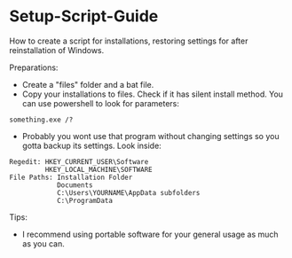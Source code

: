 # Setup-Script-Guide
How to create a script for installations, restoring settings for after reinstallation of Windows.

Preparations:
  - Create a "files" folder and a bat file.
  - Copy your installations to files. Check if it has silent install method. You can use powershell to look for parameters:
```
something.exe /?
```
  - Probably you wont use that program without changing settings so you gotta backup its settings. Look inside:
```
Regedit: HKEY_CURRENT_USER\Software
         HKEY_LOCAL_MACHINE\SOFTWARE
File Paths: Installation Folder
            Documents
            C:\Users\YOURNAME\AppData subfolders
            C:\ProgramData
```

Tips:
  - I recommend using portable software for your general usage as much as you can.
